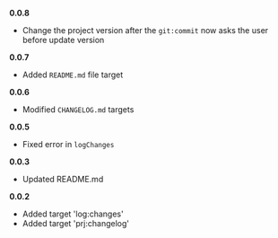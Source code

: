 **0.0.8**

- Change the project version after the `git:commit` now asks the user before update version

**0.0.7**

- Added `README.md` file target

**0.0.6**

- Modified `CHANGELOG.md` targets

**0.0.5**

- Fixed error in `logChanges`

**0.0.3**

- Updated README.md

**0.0.2**

- Added target 'log:changes'
- Added target 'prj:changelog'

